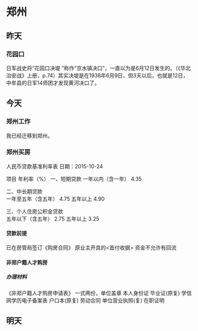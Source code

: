 
# 郑州


## 昨天

### 花园口

日军战史将“花园口决堤 ”称作“京水镇决口”，一直以为是6月12日发生的。（《华北治安战》上册，p.74）其实决堤是在1938年6月9日，但3天以后，也就是12日，中牟县的日军14师团才发现黄河决口了。




## 今天

### 郑州工作

我已经迁移到郑州。



### 郑州买房

人民币贷款基准利率表
日期：2015-10-24

项目          年利率（%）
一、短期贷款 
一年以内（含一年）   4.35

二、中长期贷款  
一年至五年（含五年）  4.75
五年以上    4.90

三、个人住房公积金贷款  
五年以下（含五年）   2.75
五年以上    3.25


#### 贷款前提

已在房管局签订《购房合同》
原业主开具的<首付收据>
资金不允许有回流



#### 非郑户籍人才购房

##### 办理材料

《非郑户籍人才购房申请表》 一式两份，单位盖章
本人身份证
毕业证(原复)
学信网学历电子备案表
户口本(原复)
劳动合同
单位营业执照(复)
在职证明


## 明天

